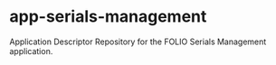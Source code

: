 # app-serials-management
Application Descriptor Repository for the FOLIO Serials Management application.
